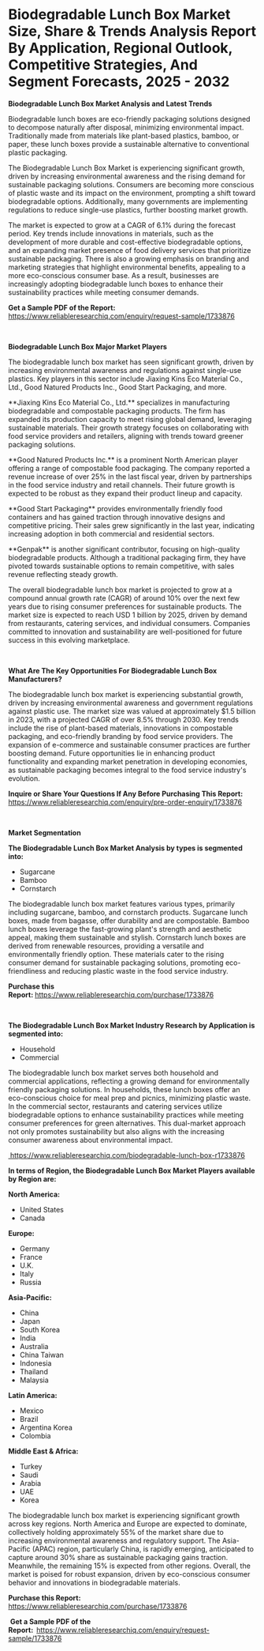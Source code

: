 <p><h1>Biodegradable Lunch Box Market Size, Share & Trends Analysis Report By Application, Regional Outlook, Competitive Strategies, And Segment Forecasts, 2025 - 2032</h1></p><p><strong>Biodegradable Lunch Box Market Analysis and Latest Trends</strong></p>
<p><p>Biodegradable lunch boxes are eco-friendly packaging solutions designed to decompose naturally after disposal, minimizing environmental impact. Traditionally made from materials like plant-based plastics, bamboo, or paper, these lunch boxes provide a sustainable alternative to conventional plastic packaging.</p><p>The Biodegradable Lunch Box Market is experiencing significant growth, driven by increasing environmental awareness and the rising demand for sustainable packaging solutions. Consumers are becoming more conscious of plastic waste and its impact on the environment, prompting a shift toward biodegradable options. Additionally, many governments are implementing regulations to reduce single-use plastics, further boosting market growth.</p><p>The market is expected to grow at a CAGR of 6.1% during the forecast period. Key trends include innovations in materials, such as the development of more durable and cost-effective biodegradable options, and an expanding market presence of food delivery services that prioritize sustainable packaging. There is also a growing emphasis on branding and marketing strategies that highlight environmental benefits, appealing to a more eco-conscious consumer base. As a result, businesses are increasingly adopting biodegradable lunch boxes to enhance their sustainability practices while meeting consumer demands.</p></p>
<p><strong>Get a Sample PDF of the Report:&nbsp;</strong> <a href="https://www.reliableresearchiq.com/enquiry/request-sample/1733876?utm_campaign=2947&utm_medium=2&utm_source=Github&utm_content=ia&utm_term=19042025&utm_id=biodegradable-lunch-box">https://www.reliableresearchiq.com/enquiry/request-sample/1733876</a></p>
<p>&nbsp;</p>
<p><strong>Biodegradable Lunch Box Major Market Players</strong></p>
<p><p>The biodegradable lunch box market has seen significant growth, driven by increasing environmental awareness and regulations against single-use plastics. Key players in this sector include Jiaxing Kins Eco Material Co., Ltd., Good Natured Products Inc., Good Start Packaging, and more.</p><p>**Jiaxing Kins Eco Material Co., Ltd.** specializes in manufacturing biodegradable and compostable packaging products. The firm has expanded its production capacity to meet rising global demand, leveraging sustainable materials. Their growth strategy focuses on collaborating with food service providers and retailers, aligning with trends toward greener packaging solutions.</p><p>**Good Natured Products Inc.** is a prominent North American player offering a range of compostable food packaging. The company reported a revenue increase of over 25% in the last fiscal year, driven by partnerships in the food service industry and retail channels. Their future growth is expected to be robust as they expand their product lineup and capacity.</p><p>**Good Start Packaging** provides environmentally friendly food containers and has gained traction through innovative designs and competitive pricing. Their sales grew significantly in the last year, indicating increasing adoption in both commercial and residential sectors.</p><p>**Genpak** is another significant contributor, focusing on high-quality biodegradable products. Although a traditional packaging firm, they have pivoted towards sustainable options to remain competitive, with sales revenue reflecting steady growth.</p><p>The overall biodegradable lunch box market is projected to grow at a compound annual growth rate (CAGR) of around 10% over the next few years due to rising consumer preferences for sustainable products. The market size is expected to reach USD 1 billion by 2025, driven by demand from restaurants, catering services, and individual consumers. Companies committed to innovation and sustainability are well-positioned for future success in this evolving marketplace.</p></p>
<p>&nbsp;</p>
<p><strong>What Are The Key Opportunities For Biodegradable Lunch Box Manufacturers?</strong></p>
<p><p>The biodegradable lunch box market is experiencing substantial growth, driven by increasing environmental awareness and government regulations against plastic use. The market size was valued at approximately $1.5 billion in 2023, with a projected CAGR of over 8.5% through 2030. Key trends include the rise of plant-based materials, innovations in compostable packaging, and eco-friendly branding by food service providers. The expansion of e-commerce and sustainable consumer practices are further boosting demand. Future opportunities lie in enhancing product functionality and expanding market penetration in developing economies, as sustainable packaging becomes integral to the food service industry's evolution.</p></p>
<p><strong>Inquire or Share Your Questions If Any Before Purchasing This Report:</strong> <a href="https://www.reliableresearchiq.com/enquiry/pre-order-enquiry/1733876?utm_campaign=2947&utm_medium=2&utm_source=Github&utm_content=ia&utm_term=19042025&utm_id=biodegradable-lunch-box">https://www.reliableresearchiq.com/enquiry/pre-order-enquiry/1733876</a></p>
<p>&nbsp;</p>
<p><strong>Market Segmentation</strong></p>
<p><strong>The Biodegradable Lunch Box Market Analysis by types is segmented into:</strong></p>
<p><ul><li>Sugarcane</li><li>Bamboo</li><li>Cornstarch</li></ul></p>
<p><p>The biodegradable lunch box market features various types, primarily including sugarcane, bamboo, and cornstarch products. Sugarcane lunch boxes, made from bagasse, offer durability and are compostable. Bamboo lunch boxes leverage the fast-growing plant's strength and aesthetic appeal, making them sustainable and stylish. Cornstarch lunch boxes are derived from renewable resources, providing a versatile and environmentally friendly option. These materials cater to the rising consumer demand for sustainable packaging solutions, promoting eco-friendliness and reducing plastic waste in the food service industry.</p></p>
<p><strong>Purchase this Report:&nbsp;</strong><a href="https://www.reliableresearchiq.com/purchase/1733876?utm_campaign=2947&utm_medium=2&utm_source=Github&utm_content=ia&utm_term=19042025&utm_id=biodegradable-lunch-box">https://www.reliableresearchiq.com/purchase/1733876</a></p>
<p>&nbsp;</p>
<p><strong>The Biodegradable Lunch Box Market Industry Research by Application is segmented into:</strong></p>
<p><ul><li>Household</li><li>Commercial</li></ul></p>
<p><p>The biodegradable lunch box market serves both household and commercial applications, reflecting a growing demand for environmentally friendly packaging solutions. In households, these lunch boxes offer an eco-conscious choice for meal prep and picnics, minimizing plastic waste. In the commercial sector, restaurants and catering services utilize biodegradable options to enhance sustainability practices while meeting consumer preferences for green alternatives. This dual-market approach not only promotes sustainability but also aligns with the increasing consumer awareness about environmental impact.</p></p>
<p><a href="https://www.reliableresearchiq.com/biodegradable-lunch-box-r1733876?utm_campaign=2947&utm_medium=2&utm_source=Github&utm_content=ia&utm_term=19042025&utm_id=biodegradable-lunch-box">&nbsp;https://www.reliableresearchiq.com/biodegradable-lunch-box-r1733876</a></p>
<p><strong>In terms of Region, the Biodegradable Lunch Box Market Players available by Region are:</strong></p>
<p>
    <p> <strong> North America: </strong>
        <ul>
            <li>United States</li>
            <li>Canada</li>
        </ul>
        </p> 
    <p> <strong> Europe: </strong>
        <ul>
            <li>Germany</li>
            <li>France</li>
            <li>U.K.</li>
            <li>Italy</li>
            <li>Russia</li>
        </ul>
        </p> 
    <p> <strong> Asia-Pacific: </strong>
        <ul>
            <li>China</li>
            <li>Japan</li>
            <li>South Korea</li>
            <li>India</li>
            <li>Australia</li>
            <li>China Taiwan</li>
            <li>Indonesia</li>
            <li>Thailand</li>
            <li>Malaysia</li>
        </ul>
        </p> 
    <p> <strong> Latin America: </strong>
        <ul>
            <li>Mexico</li>
            <li>Brazil</li>
            <li>Argentina Korea</li>
            <li>Colombia</li>
        </ul>
        </p> 
    <p> <strong> Middle East & Africa: </strong>
        <ul>
            <li>Turkey</li>
            <li>Saudi</li>
            <li>Arabia</li>
            <li>UAE</li>
            <li>Korea</li>
        </ul>
    </p>
    </p>
<p><p>The biodegradable lunch box market is experiencing significant growth across key regions. North America and Europe are expected to dominate, collectively holding approximately 55% of the market share due to increasing environmental awareness and regulatory support. The Asia-Pacific (APAC) region, particularly China, is rapidly emerging, anticipated to capture around 30% share as sustainable packaging gains traction. Meanwhile, the remaining 15% is expected from other regions. Overall, the market is poised for robust expansion, driven by eco-conscious consumer behavior and innovations in biodegradable materials.</p></p>
<p><strong>Purchase this Report: </strong><a href="https://www.reliableresearchiq.com/purchase/1733876?utm_campaign=2947&utm_medium=2&utm_source=Github&utm_content=ia&utm_term=19042025&utm_id=biodegradable-lunch-box">https://www.reliableresearchiq.com/purchase/1733876</a></p>
<p>&nbsp;<strong>Get a Sample PDF of the Report:&nbsp;&nbsp;</strong><a href="https://www.reliableresearchiq.com/enquiry/request-sample/1733876?utm_campaign=2947&utm_medium=2&utm_source=Github&utm_content=ia&utm_term=19042025&utm_id=biodegradable-lunch-box">https://www.reliableresearchiq.com/enquiry/request-sample/1733876</a></p>
<p><strong></strong></p>
<p><p></p><p></p><p></p></p>
